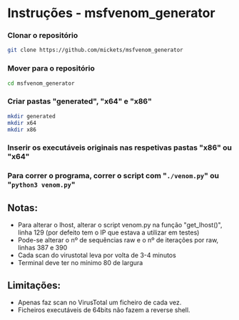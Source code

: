 # Instruções - msfvenom_generator

### Clonar o repositório
```bash
git clone https://github.com/mickets/msfvenom_generator
```

### Mover para o repositório
```bash
cd msfvenom_generator
```

### Criar pastas "generated", "x64" e "x86"
```bash
mkdir generated
mkdir x64
mkdir x86
```

### Inserir os executáveis originais nas respetivas pastas "x86" ou "x64"

### Para correr o programa, correr o script com "`./venom.py`" ou "`python3 venom.py`"


## Notas:
- Para alterar o lhost, alterar o script venom.py na função "get_lhost()", linha 129 (por defeito tem o IP que estava a utilizar em testes)
- Pode-se alterar o nº de sequências raw e o nº de iterações por raw, linhas 387 e 390
- Cada scan do virustotal leva por volta de 3-4 minutos
- Terminal deve ter no mínimo 80 de largura


## Limitações:
- Apenas faz scan no VirusTotal um ficheiro de cada vez.
- Ficheiros executáveis de 64bits não fazem a reverse shell.
